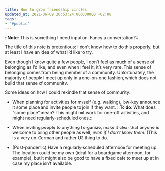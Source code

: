 ```yaml
---
title: How to grow friendship circles
updated_at: 2021-06-09 20:53:24.000000000 +02:00
tags:
- "#public"
---
```



::**Note**: This is something I need input on. Fancy a conversation?::

The title of this note is pretentious: I don’t know how to do this properly, but at least I have an idea of what I’d like to try.

Even though I know quite a few people, I don’t feel as much of a sense of belonging as I’d like, and even when I feel it, it’s very rare. This sense of belonging comes from being member of a community. Unfortunately, the majority of people I meet up only in a one-on-one fashion, which does not build that sense of community.

Some ideas on how I could rekindle that sense of community:

- When planning for activities for myself (e.g. walking), low-key announce it some place and invite people to join if they want. ::**To do**: What does “some place” mean? This might not work for one-off activities, and might need regularly-scheduled ones.::

* When inviting people to anything I organize, make it clear that anyone is welcome to bring other people as well, *even if I don't know them*. (This is a very un-German and rather US thing to do.

* (Post-pandemic) Have a regularly-scheduled afternoon for meeting up. The location could be my own (ideal for a boardgame afternoon, for example), but it might also be good to have a fixed cafe to meet up at in case my place isn’t available.